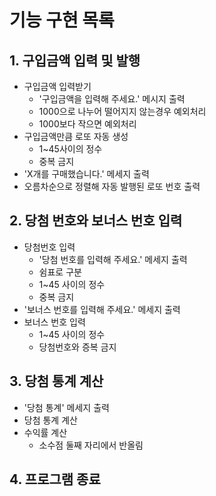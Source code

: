 # 기능 구현 목록

## 1. 구입금액 입력 및 발행

- 구입금액 입력받기
  - '구입금액을 입력해 주세요.' 메시지 출력
  - 1000으로 나누어 떨어지지 않는경우 예외처리
  - 1000보다 작으면 예외처리
- 구입금액만큼 로또 자동 생성
  - 1~45사이의 정수
  - 중복 금지
- 'X개를 구매했습니다.' 메세지 출력
- 오름차순으로 정렬해 자동 발행된 로또 번호 출력

## 2. 당첨 번호와 보너스 번호 입력

- 당첨번호 입력
  - '당첨 번호를 입력해 주세요.' 메세지 출력
  - 쉼표로 구분
  - 1~45 사이의 정수
  - 중복 금지
- '보너스 번호를 입력해 주세요.' 메세지 출력
- 보너스 번호 입력
  - 1~45 사이의 정수
  - 당첨번호와 증복 금지

## 3. 당첨 통계 계산

- '당첨 통계' 메세지 출력
- 당첨 통계 계산
- 수익률 계산
  - 소수점 둘째 자리에서 반올림

## 4. 프로그램 종료
